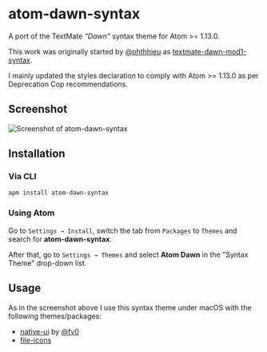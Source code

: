 # atom-dawn-syntax

A port of the TextMate *"Dawn"* syntax theme for Atom >= 1.13.0.

This work was originally started by [@phthhieu](https://github.com/phthhieu) as [textmate-dawn-mod1-syntax](https://github.com/phthhieu/textmate-dawn-mod1-syntax).

I mainly updated the styles declaration to comply with Atom >= 1.13.0 as per Deprecation Cop recommendations.

## Screenshot

![Screenshot of atom-dawn-syntax](https://cloud.githubusercontent.com/assets/210227/23293524/d8d290b6-fa66-11e6-8a42-52527efb3886.png)

## Installation

### Via CLI

```
apm install atom-dawn-syntax
```

### Using Atom

Go to `Settings → Install`, switch the tab from `Packages` to `Themes` and search for **atom-dawn-syntax**.

After that, go to `Settings → Themes` and select  **Atom Dawn** in the "Syntax Theme" drop-down list.


## Usage

As in the screenshot above I use this syntax theme under macOS with the following themes/packages:

* [native-ui](https://github.com/fv0/native-ui) by [@fv0](https://github.com/fv0)
* [file-icons](https://github.com/file-icons/atom)
